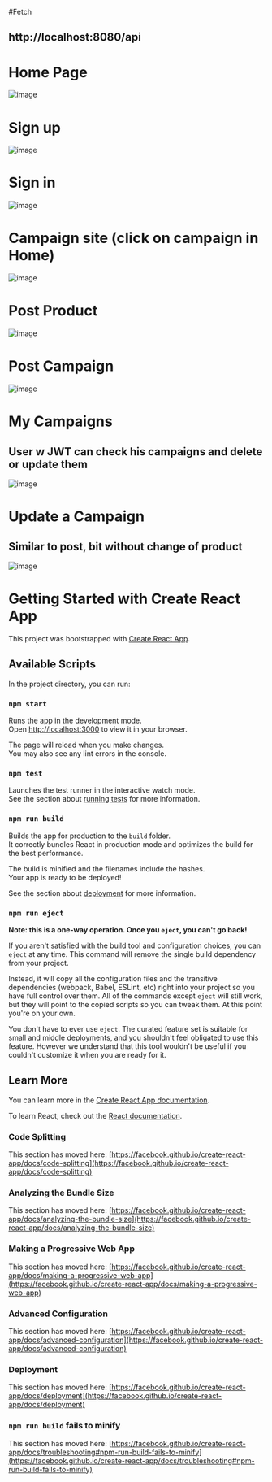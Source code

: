 #Fetch
## http://localhost:8080/api

# Home Page 

![image](https://github.com/user-attachments/assets/1293237b-c8a3-4426-a5bf-70c204022b8a)

# Sign up

![image](https://github.com/user-attachments/assets/3cc02613-4a93-403c-b95c-1f699a3459fc)

# Sign in

![image](https://github.com/user-attachments/assets/622a9f84-f500-4b92-b409-452825232294)

# Campaign site (click on campaign in Home)

![image](https://github.com/user-attachments/assets/ab4fc910-26af-4d0d-b72e-a5b515d58aab)

# Post Product

![image](https://github.com/user-attachments/assets/0e8bc784-2637-4e69-8b5b-73b0aa46e38d)

# Post Campaign

![image](https://github.com/user-attachments/assets/81378f76-4f0a-4b0e-911f-ccf9f1c27dfe)

# My Campaigns
## User w JWT can check his campaigns and delete or update them
![image](https://github.com/user-attachments/assets/17ee3e44-c50e-41ed-9d0a-824f01f010b9)

# Update a Campaign
## Similar to post, bit without change of product
![image](https://github.com/user-attachments/assets/bb3d9ab7-7fd5-4a78-acbb-5e1010d8a770)



# Getting Started with Create React App

This project was bootstrapped with [Create React App](https://github.com/facebook/create-react-app).

## Available Scripts

In the project directory, you can run:

### `npm start`

Runs the app in the development mode.\
Open [http://localhost:3000](http://localhost:3000) to view it in your browser.

The page will reload when you make changes.\
You may also see any lint errors in the console.

### `npm test`

Launches the test runner in the interactive watch mode.\
See the section about [running tests](https://facebook.github.io/create-react-app/docs/running-tests) for more information.

### `npm run build`

Builds the app for production to the `build` folder.\
It correctly bundles React in production mode and optimizes the build for the best performance.

The build is minified and the filenames include the hashes.\
Your app is ready to be deployed!

See the section about [deployment](https://facebook.github.io/create-react-app/docs/deployment) for more information.

### `npm run eject`

**Note: this is a one-way operation. Once you `eject`, you can't go back!**

If you aren't satisfied with the build tool and configuration choices, you can `eject` at any time. This command will remove the single build dependency from your project.

Instead, it will copy all the configuration files and the transitive dependencies (webpack, Babel, ESLint, etc) right into your project so you have full control over them. All of the commands except `eject` will still work, but they will point to the copied scripts so you can tweak them. At this point you're on your own.

You don't have to ever use `eject`. The curated feature set is suitable for small and middle deployments, and you shouldn't feel obligated to use this feature. However we understand that this tool wouldn't be useful if you couldn't customize it when you are ready for it.

## Learn More

You can learn more in the [Create React App documentation](https://facebook.github.io/create-react-app/docs/getting-started).

To learn React, check out the [React documentation](https://reactjs.org/).

### Code Splitting

This section has moved here: [https://facebook.github.io/create-react-app/docs/code-splitting](https://facebook.github.io/create-react-app/docs/code-splitting)

### Analyzing the Bundle Size

This section has moved here: [https://facebook.github.io/create-react-app/docs/analyzing-the-bundle-size](https://facebook.github.io/create-react-app/docs/analyzing-the-bundle-size)

### Making a Progressive Web App

This section has moved here: [https://facebook.github.io/create-react-app/docs/making-a-progressive-web-app](https://facebook.github.io/create-react-app/docs/making-a-progressive-web-app)

### Advanced Configuration

This section has moved here: [https://facebook.github.io/create-react-app/docs/advanced-configuration](https://facebook.github.io/create-react-app/docs/advanced-configuration)

### Deployment

This section has moved here: [https://facebook.github.io/create-react-app/docs/deployment](https://facebook.github.io/create-react-app/docs/deployment)

### `npm run build` fails to minify

This section has moved here: [https://facebook.github.io/create-react-app/docs/troubleshooting#npm-run-build-fails-to-minify](https://facebook.github.io/create-react-app/docs/troubleshooting#npm-run-build-fails-to-minify)
